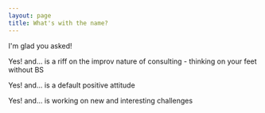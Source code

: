 ```yaml
---
layout: page
title: What's with the name?
---
```


I'm glad you asked!

<span class="brandsmall">Yes! and...</span> is a riff on the improv nature of consulting - thinking on your feet without BS

<span class="brandsmall">Yes! and...</span> is a default positive attitude

<span class="brandsmall">Yes! and...</span> is working on new and interesting challenges

 
 